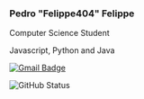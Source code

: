 ### Pedro "Felippe404" Felippe


Computer Science Student

Javascript, Python and Java


[![Gmail Badge](https://img.shields.io/badge/-pedfelippe@gmail.com-00D69B?style=flat-square&logo=Gmail&logoColor=white&link=mailto:pedfelippe@gmail.com)](mailto:pedfelippe@gmail.com)

![GitHub Status](https://github-readme-stats.vercel.app/api?username=pefelippe&show_icons=true&theme=dark)